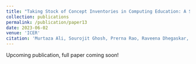 ```yaml
---
title: "Taking Stock of Concept Inventories in Computing Education: A Systematic Literature Review"
collection: publications
permalink: /publication/paper13
date: 2023-06-02
venue: 'ICER'
citation: 'Murtaza Ali, Sourojit Ghosh, Prerna Rao, Raveena Dhegaskar, Sophia Jawort, Alix Medler, Mengqi Shi and Sayamindu Dasgupta. (2023). Taking Stock of Concept Inventories in Computing Education: A Systematic Literature Review. In Proceedings of the 19th ACM Conference on International Computing Education Research.'
---
```

Upcoming publication, full paper coming soon!

